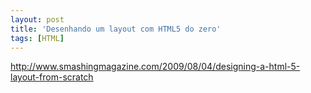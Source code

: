 ```yaml
---
layout: post
title: 'Desenhando um layout com HTML5 do zero'
tags: [HTML]
---
```


<http://www.smashingmagazine.com/2009/08/04/designing-a-html-5-layout-from-scratch>
